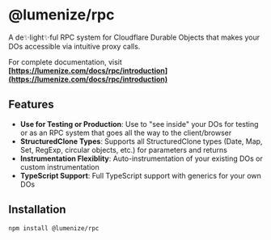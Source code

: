 # @lumenize/rpc

A de✨light✨ful RPC system for Cloudflare Durable Objects that makes your DOs accessible via intuitive proxy calls.

For complete documentation, visit **[https://lumenize.com/docs/rpc/introduction](https://lumenize.com/docs/rpc/introduction)**

## Features

- **Use for Testing or Production**: Use to "see inside" your DOs for testing or as an RPC system that goes all the way to the client/browser
- **StructuredClone Types**: Supports all StructuredClone types (Date, Map, Set, RegExp, circular objects, etc.) for parameters and returns
- **Instrumentation Flexiblity**: Auto-instrumentation of your existing DOs or custom instrumentation
- **TypeScript Support**: Full TypeScript support with generics for your own DOs


## Installation

```bash
npm install @lumenize/rpc
```
